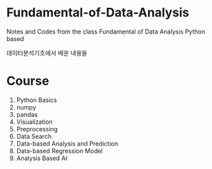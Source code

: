 # Fundamental-of-Data-Analysis

Notes and Codes from the class Fundamental of Data Analysis
Python based

데이터분석기초에서 배운 내용들


# Course
1. Python Basics
2. numpy
3. pandas
4. Visualization
5. Preprocessing
6. Data Search
7. Data-based Analysis and Prediction
8. Data-based Regression Model
9. Analysis Based AI